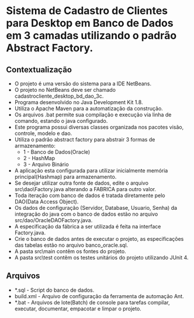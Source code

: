 # Sistema de Cadastro de Clientes para Desktop em Banco de Dados em 3 camadas utilizando o padrão Abstract Factory.

## Contextualização

 - O projeto é uma versão do sistema para a IDE NetBeans.<br> 
 - O projeto no NetBeans deve ser chamado cadastrocliente_desktop_bd_dao_3c.<br>
 - Programa desenvolvido no Java Development Kit 1.8.
 - Utiliza o Apache Maven para a automatização da construção.
 - Os arquivos .bat permite sua compilação e execução via linha de comando, estando o java configurado.<br>
 - Este programa possui diversas classes organizada nos pacotes visão, controle, modelo e dao.<br>
 - Utiliza o padrão abstract factory para abstrair 3 formas de armazenamento:
	- 1 - Banco de Dados(Oracle)
	- 2 - HashMap
	- 3 - Arquivo Binário
 - A aplicação esta configurada para utilizar inicialmente memória principal(Hashmap) para armazenamento.
 - Se desejar utilizar outra fonte de dados, edite o arquivo src\dao\Factory.java alterando a FABRICA para outro valor.
 - Toda iteração com banco de dados é tratada diretamente pelo DAO(Data Access Object).<br>
 - Os dados de configuração (Servidor, Database, Usuario, Senha) da integração do java com o banco de dados estão no arquivo src/dao/OracleDAOFactory.java.<br>
 - A especificação da fábrica a ser utilizada é feita na interface Factory.java.
 - Crie o banco de dados antes de executar o projeto, as especificações das tabelas estão no arquivo banco_oracle.sql.<br>
 - A pasta src\main contêm os fontes do projeto.<br>
 - A pasta src\test contêm os testes unitários do projeto utilizando JUnit 4.<br>

## Arquivos

- *.sql - Script do banco de dados.
- build.xml - Arquivo de configuração da ferramenta de automação Ant.
- *.bat - Arquivos de lote(Batch) de console para tarefas compilar, executar, documentar, empacotar e limpar o projeto.